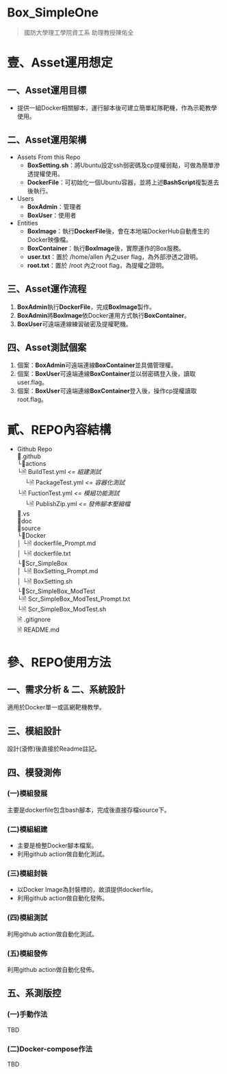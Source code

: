 Box_SimpleOne
====
> 國防大學理工學院資工系 助理教授陳佑全

# 壹、Asset運用想定

## 一、Asset運用目標

* 提供一組Docker相關腳本，運行腳本後可建立簡單紅隊靶機，作為示範教學使用。

## 二、Asset運用架構

* Assets From this Repo
  - **BoxSetting.sh**：將Ubuntu設定ssh弱密碼及cp提權弱點，可做為簡單滲透提權使用。
  - **DockerFile**：可初始化一個Ubuntu容器，並將上述**BashScript**複製進去後執行。
* Users
  - **BoxAdmin**：管理者
  - **BoxUser**：使用者
* Entities
  - **BoxImage**：執行**DockerFile**後，會在本地端DockerHub自動產生的Docker映像檔。
  - **BoxContainer**：執行**BoxImage**後，實際運作的Box服務。
  - **user.txt**：置於 /home/allen 內之user flag，為外部滲透之證明。
  - **root.txt**：置於 /root 內之root flag，為提權之證明。
  
## 三、Asset運作流程

1. **BoxAdmin**執行**DockerFile**，完成**BoxImage**製作。
2. **BoxAdmin**將**BoxImage**依Docker運用方式執行**BoxContainer**。
3. **BoxUser**可遠端連線練習破密及提權靶機。

## 四、Asset測試個案

1. 個案：**BoxAdmin**可遠端連線**BoxContainer**並具備管理權。
2. 個案：**BoxUser**可遠端連線**BoxContainer**並以弱密碼登入後，讀取user.flag。
3. 個案：**BoxUser**可遠端連線**BoxContainer**登入後，操作cp提權讀取root.flag。

# 貳、REPO內容結構

* Github Repo<br/>
  📁.github<br/>
   └📁actions<br/>
     └🗎 BuildTest.yml *<= 組建測試*<br/> 
  　 └🗎 PackageTest.yml *<= 容器化測試*<br/>
     └🗎 FuctionTest.yml *<= 模組功能測試*<br/> 
  　 └🗎 PublishZip.yml *<= 發佈腳本壓縮檔*<br/>
  📁.vs<br/>
  📁doc<br/>
  📁source<br/>
   └📁Docker<br/>
   │ └🗎 dockerfile_Prompt.md<br/>
   │ └🗎 dockerfile.txt<br/>
   └📁Scr_SimpleBox<br/>
   │ └🗎 BoxSetting_Prompt.md<br/>
   │ └🗎 BoxSetting.sh<br/>
   └📁Scr_SimpleBox_ModTest<br/>
     └🗎 Scr_SimpleBox_ModTest_Prompt.txt<br/>
     └🗎 Scr_SimpleBox_ModTest.sh<br/>
  🗎 .gitignore<br/>
  🗎 README.md<br/>

# 參、REPO使用方法

## 一、需求分析 & 二、系統設計

適用於Docker單一或區網靶機教學。

## 三、模組設計

設計(滾修)後直接於Readme註記。

## 四、模發測佈

### (一)模組發展

主要是dockerfile包含bash腳本，完成後直接存檔source下。

### (二)模組組建

* 主要是檢整Docker腳本檔案。
* 利用github action做自動化測試。

### (三)模組封裝

* 以Docker Image為封裝標的，故須提供dockerfile。
* 利用github action做自動化發佈。

### (四)模組測試

利用github action做自動化測試。

### (五)模組發佈

利用github action做自動化發佈。

## 五、系測版控

### (一)手動作法

TBD

### (二)Docker-compose作法

TBD
